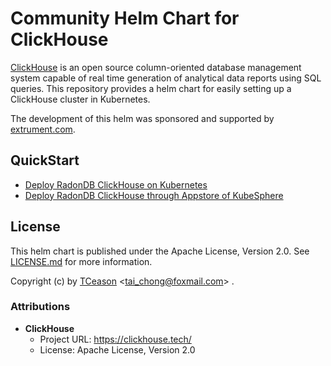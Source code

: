 # Community Helm Chart for ClickHouse

[ClickHouse](https://clickhouse.tech/) is an open source column-oriented database management system capable of real time generation of analytical data reports using 
SQL queries.
This repository provides a helm chart for easily setting up a ClickHouse cluster in Kubernetes.

The development of this helm was sponsored and supported by [extrument.com](https://extrument.com/).

## QuickStart

- [Deploy RadonDB ClickHouse on Kubernetes](Document/Kubernetes/deploy_radondb-ClickHouse_on_kubernetes.md)
- [Deploy RadonDB ClickHouse through Appstore of KubeSphere](Document/KubeSphere/deploy_radondb-ClickHouse_on_kubesphere_appstore.md)

## License

This helm chart is published under the Apache License, Version 2.0.
See [LICENSE.md](./LICENSE.md) for more information.

Copyright (c) by [TCeason](https://tceason.github.io/) &lt;[tai_chong@foxmail.com](tai_chong@foxmail.com)&gt; .


### Attributions

  * **ClickHouse**
    * Project URL: https://clickhouse.tech/
    * License: Apache License, Version 2.0

